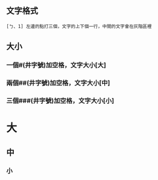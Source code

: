 ## 文字格式

```
[ㄅ、1] 左邊的點打三個，文字的上下個一行，中間的文字會在灰階區裡
```
## 大小
### 一個#(井字號)加空格，文字大小[大]
### 兩個##(井字號)加空格，文字大小[中]
### 三個###(井字號)加空格，文字大小[小]
# 大
## 中
### 小


